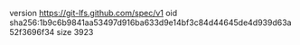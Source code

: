 version https://git-lfs.github.com/spec/v1
oid sha256:1b9c6b9841aa53497d916ba633d9e14bf3c84d44645de4d939d63a52f3696f34
size 3923
